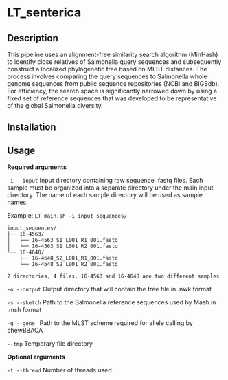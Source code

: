 # LT_senterica

## Description
This pipeline uses an alignment-free similarity search algorithm (MinHash) to identify close relatives of Salmonella query sequences and subsequently construct a localized phylogenetic tree based on MLST distances. The process involves comparing the query sequences to Salmonella whole genome sequences from public sequence repositories (NCBI and BIGSdb). For efficiency, the search space is significantly narrowed down by using a fixed set of reference sequences that was developed to be representative of the global Salmonella diversity.

## Installation

## Usage

__Required arguments__

```-i --input``` Input directory containing raw sequence .fastq files. Each sample must be organized into a separate directory under the main input directory. The name of each sample directory will be used as sample names.

Example: ```LT_main.sh -i input_sequences/```

```
input_sequences/
├── 16-4563/
│   ├── 16-4563_S1_L001_R1_001.fastq
│   └── 16-4563_S1_L001_R2_001.fastq
└── 16-4648/
    ├── 16-4648_S2_L001_R1_001.fastq
    └── 16-4648_S2_L001_R2_001.fastq

2 directories, 4 files, 16-4563 and 16-4648 are two different samples
```

```-o --output``` Output directory that will contain the tree file in .nwk format

```-s --sketch``` Path to the Salmonella reference sequences used by Mash in .msh format

```-g --gene ```  Path to the MLST scheme required for allele calling by chewBBACA

```--tmp```       Temporary file directory

__Optional arguments__

```-t --thread``` Number of threads used.
